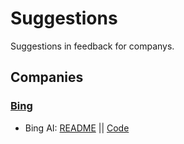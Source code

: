 # Suggestions
Suggestions in feedback for companys.

## Companies
### <ins> Bing </ins>  
- Bing AI: [README](https://github.com/R0nN1ri/Suggestions/blob/main/Bing/BingAI/Bing.md)  ||  [Code](https://github.com/R0nN1ri/Suggestions/blob/main/Bing/BingAI/BingCode.py)
